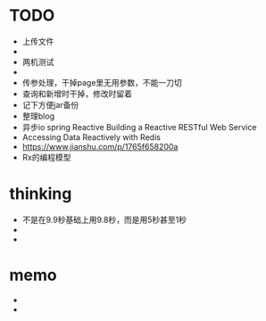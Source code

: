 
# TODO
* 上传文件
* 
* 两机测试
* 
* 传参处理，干掉page里无用参数，不能一刀切
* 查询和新增时干掉，修改时留着
* 记下方便jar备份
* 整理blog
* 异步io spring Reactive Building a Reactive RESTful Web Service
* Accessing Data Reactively with Redis
*  https://www.jianshu.com/p/1765f658200a
* Rx的编程模型


# thinking
* 不是在9.9秒基础上用9.8秒，而是用5秒甚至1秒
* 
*   
# memo
* 
* 


